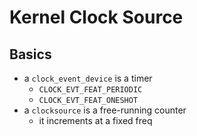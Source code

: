Kernel Clock Source
===================

## Basics

- a `clock_event_device` is a timer
  - `CLOCK_EVT_FEAT_PERIODIC`
  - `CLOCK_EVT_FEAT_ONESHOT`
- a `clocksource` is a free-running counter
  - it increments at a fixed freq
